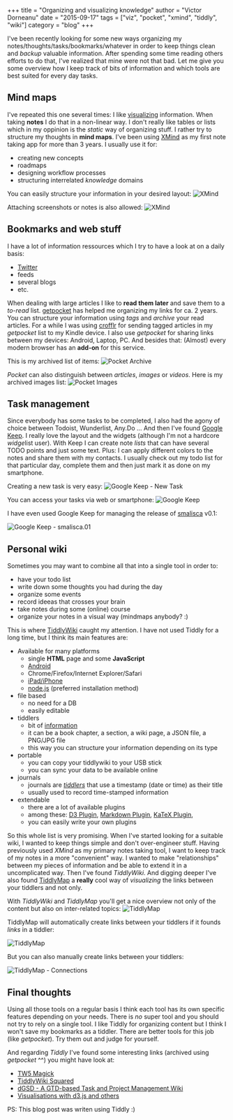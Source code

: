 +++
title = "Organizing and visualizing knowledge"
author = "Victor Dorneanu"
date = "2015-09-17"
tags = ["viz", "pocket", "xmind", "tiddly", "wiki"]
category = "blog"
+++

I've been recently looking for some new ways organizing my notes/thoughts/tasks/bookmarks/whatever in order to keep things clean and *backup* valuable information. After spending some time reading others efforts to do that, I've realized that mine were not that bad. Let me give you some overview how I keep track of bits of information and which tools are best suited for every day tasks.

## Mind maps

I've repeated this one several times: I like [visualizing](http://blog.dornea.nu/tag/viz/) information. When taking **notes** I do that in a non-linear way. I don't really like tables or lists which in my oppinion is the *static* way of organizing stuff. I rather try to structure my thoughts in **mind maps**. 
I've been using [XMind](https://www.xmind.net) as my first note taking app for more than 3 years. I usually use it for:

* creating new concepts
* roadmaps
* designing workflow processes
* structuring interrelated *knowledge* domains

You can easily structure your information in your desired layout:
![XMind](/posts/img/2015/organize/73b67a8fe370adae481d579462ed3bae.png "XMind")

Attaching screenshots or notes is also allowed:
![XMind](/posts/img/2015/organize/1d6e071a80a321d3b9c37a59e7bfc17d.png "XMind")

## Bookmarks and web stuff

I have a lot of information ressources which I try to have a look at on a daily basis:

* [Twitter](https://twitter.com/victordorneanu)
* feeds
* several blogs
* etc.

When dealing with large articles I like to **read them later** and save them to a *to-read* list. [getpocket](https://getpocket.com) has helped me organizing my links for ca. 2 years. You can structure your information using *tags* and *archive* your read articles. For a while I was using [crofflr](http://www.crofflr.com) for sending tagged articles in my *getpocket* list to my Kindle device. I also use *getpocket* for sharing links between my devices: Android, Laptop, PC. And besides that: (Almost) every modern browser has an **add-on** for this service.

This is my archived list of items:
![Pocket Archive](/posts/img/2015/organize/6da00f35bac361f6fd89c4c4c0ec2752.png "Pocket Archive")

*Pocket* can also distinguish between *articles*, *images* or *videos*. Here is my archived images list:
![Pocket Images](/posts/img/2015/organize/a06a9acf53d24268e86b39d9be193aa3.png "Pocket Images")


## Task management

Since everybody has some tasks to be completed, I also had the agony of choice between Todoist, Wunderlist, Any.Do ... And then I've found [Google Keep](httphttps://play.google.com/store/apps/details?id=de.mgsimon.android.andtidwiki://www.google.com/keep/). I really love the layout and the widgets (although I'm not a hardcore *widge*list user). With Keep I can create note *lists* that can have several TODO points and just some text. Plus: I can apply different colors to the notes and share them with my contacts. I usually check out my todo list for that particular day, complete them and then just mark it as done on my smartphone.

Creating a new task is very easy:
![Google Keep - New Task](/posts/img/2015/organize/e9dda9fb2b5fcbbcac6b16b89859505d.png "Google Keep - New Task")

You can access your tasks via web or smartphone:
![Google Keep](/posts/img/2015/organize/31aff37cabaa520c2b54518b17e84beb.png "Google Keep")

I have even used Google Keep for managing the release of [smalisca](https://github.com/dorneanu/smalisca) v0.1:

![Google Keep - smalisca.01](/posts/img/2015/organize/9274a2db057ad874a0a462f65994f63d.png "Google Keep - smalisca 0.1")

## Personal wiki

Sometimes you may want to combine all that into a single tool in order to:

* have your todo list
* write down some thoughts you had during the day
* organize some events
* record ideeas that crosses your brain
* take notes during some (online) course
* organize your notes in a visual way (mindmaps anybody? :)

This is where [TiddlyWiki](http://tiddlywiki.com) caught my attention. I have not used Tiddly for a long time, but I think its main features are:

* Available for many platforms
    * single **HTML** page and some **JavaScript**
    * [Android](https://play.google.com/store/apps/details?id=de.mgsimon.android.andtidwiki)
    * Chrome/Firefox/Internet Explorer/Safari
    * [iPad/iPhone](https://itunes.apple.com/gb/app/twedit/id409607956?mt=8)
    * [node.js](http://tiddlywiki.com/#Node.js) (preferred installation method)
* file based
    * no need for a DB 
    * easily editable 
* tiddlers
    * bit of [information](http://tiddlywiki.com/static/ContentType.html) 
    * it can be a book chapter, a section, a wiki page, a JSON file, a PNG/JPG file
    *  this way you can structure your information depending on its type
* portable
    * you can copy your tiddlywiki to your USB stick
    * you can sync your data to be available online
* journals
    * journals are [*tiddlers*](http://tiddlywiki.com/static/Creating%2520journal%2520tiddlers.html) that use a timestamp (date or time) as their title
    * usually used to record time-stamped information 
* extendable 
    * there are a lot of available plugins
    * among these: [D3 Plugin](http://tiddlywiki.com/#D3%20Plugin), [Markdown Plugin](http://tiddlywiki.com/#Markdown%20Plugin), [KaTeX Plugin](http://tiddlywiki.com/#KaTeX%20Plugin), 
    * you can easily write your own plugins

So this whole list is very promising. When I've started looking for a suitable wiki, I wanted to keep things simple and don't over-engineer stuff. Having previously used *XMind* as my primary notes taking tool, I want to keep track of my notes in a more "convenient" way. I wanted to make "relationships" between my pieces of information and be able to extend it in a uncomplicated way. Then I've found *TiddlyWiki*. And digging deeper I've also found [TiddlyMap](http://tiddlymap.org) a **really** cool way of *visualizing* the links between your tiddlers and not only. 

With *TiddlyWiki* and *TiddlyMap* you'll get a nice overview not only of the content but also on inter-related topics:
![TiddlyMap](/posts/img/2015/organize/5696b3eb316fac6e2b7460183a6dd97a.png "TiddlyMap")

TiddlyMap will automatically create links between your tiddlers if it founds *links* in a tiddler:

![TiddlyMap](/posts/img/2015/organize/d9d7dd9bfad825475373bc6ebc3281b7.png "Tiddly Map - Connections between interrelated tiddlers")

But you can also manually create links between your tiddlers: 

![TiddlyMap - Connections](/posts/img/2015/organize/50359ca7124ff81f7fa5b8b1553dd517.png "TiddlyMap - Connections")

## Final thoughts

Using all those tools on a regular basis I think each tool has its own specific features depending on your needs. There is *no* super tool and you should not try to rely on a single tool. I like Tiddly for organizing content but I think I won't save my bookmarks as a tiddler. There are better tools for this job (like *getpocket*). Try them out and judge for yourself. 

And regarding *Tiddly* I've found some interesting links (archived using *getpocket* ^^) you might have look at:

* [TW5 Magick](http://tw5magick.tiddlyspot.com)
* [TiddlyWiki Squared](http://iani.github.io/tw5square/)
* [dGSD - A GTD-based Task and Project Management Wiki](http://thinkcreatesolve.biz/dGSD.html)
* [Visualisations with d3.js and others](http://d3tw.tiddlyspot.com) 

PS: This blog post was writen using Tiddly :) 


